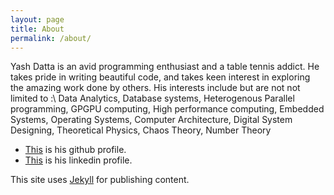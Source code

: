 ```yaml
---
layout: page
title: About
permalink: /about/
---
```


Yash Datta is an avid programming enthusiast and a table tennis addict. He takes pride in writing beautiful code, and takes
keen interest in exploring the amazing work done by others.
His interests include but are not not limited to :\\
Data Analytics, Database systems, Heterogenous Parallel programming, GPGPU computing, High performance computing, Embedded Systems,
Operating Systems, Computer Architecture, Digital System Designing, Theoretical Physics, Chaos Theory, Number Theory

- [This](https://github.com/saucam) is his github profile.
- [This](https://in.linkedin.com/in/ydatta) is his linkedin profile.

This site uses [Jekyll](https://github.com/jekyll/jekyll) for publishing content.
